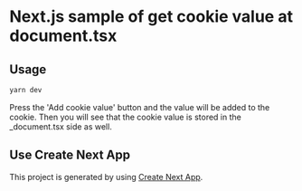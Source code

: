 # Next.js sample of get cookie value at document.tsx

## Usage

```bash
yarn dev
```

Press the 'Add cookie value' button and the value will be added to the cookie.
Then you will see that the cookie value is stored in the \_document.tsx side as well.

## Use Create Next App

This project is generated by using [Create Next App](https://nextjs.org/docs/api-reference/create-next-app).
